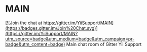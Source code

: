 # MAIN

[![Join the chat at https://gitter.im/YiiSupport/MAIN](https://badges.gitter.im/Join%20Chat.svg)](https://gitter.im/YiiSupport/MAIN?utm_source=badge&utm_medium=badge&utm_campaign=pr-badge&utm_content=badge)
Main chat room of Gitter Yii Support
